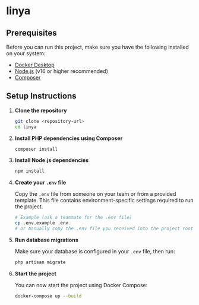 # linya

## Prerequisites

Before you can run this project, make sure you have the following installed on your system:

- [Docker Desktop](https://www.docker.com/products/docker-desktop/)
- [Node.js](https://nodejs.org/) (v16 or higher recommended)
- [Composer](https://getcomposer.org/)

## Setup Instructions

1. **Clone the repository**

   ```bash
   git clone <repository-url>
   cd linya
   ```

2. **Install PHP dependencies using Composer**

   ```bash
   composer install
   ```

3. **Install Node.js dependencies**

   ```bash
   npm install
   ```

4. **Create your `.env` file**

   Copy the `.env` file from someone on your team or from a provided template. This file contains environment-specific settings required to run the project.

   ```bash
   # Example (ask a teammate for the .env file)
   cp .env.example .env
   # or manually copy the .env file you received into the project root
   ```

5. **Run database migrations**

   Make sure your database is configured in your `.env` file, then run:

   ```bash
   php artisan migrate
   ```

6. **Start the project**

   You can now start the project using Docker Compose:

   ```bash
   docker-compose up --build
   ```
